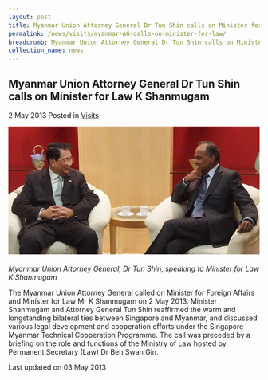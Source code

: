 ```yaml
---
layout: post
title: Myanmar Union Attorney General Dr Tun Shin calls on Minister for Law K Shanmugam
permalink: /news/visits/myanmar-AG-calls-on-minister-for-law/
breadcrumb: Myanmar Union Attorney General Dr Tun Shin calls on Minister for Law K Shanmugam
collection_name: news
---
```


Myanmar Union Attorney General Dr Tun Shin calls on Minister for Law K Shanmugam
---

2 May 2013 Posted in [Visits](/news/visits/)

<div class="image"><img src="/images/Myanmar_AG_Dr_Tun_Shin_020513.jpg/"></div><br>
<i>Myanmar Union Attorney General, Dr Tun Shin, speaking to Minister for Law K Shanmugam</i>

The Myanmar Union Attorney General called on Minister for Foreign Affairs and Minister for Law Mr K Shanmugam on 2 May 2013. Minister Shanmugam and Attorney General Tun Shin reaffirmed the warm and longstanding bilateral ties between Singapore and Myanmar, and discussed various legal development and cooperation efforts under the Singapore-Myanmar Technical Cooperation Programme. The call was preceded by a briefing on the role and functions of the Ministry of Law hosted by Permanent Secretary (Law) Dr Beh Swan Gin.

<p class="right-side-updated">Last updated on 03 May 2013</p>
